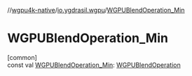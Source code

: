 //[wgpu4k-native](../../index.md)/[io.ygdrasil.wgpu](index.md)/[WGPUBlendOperation_Min](-w-g-p-u-blend-operation_-min.md)

# WGPUBlendOperation_Min

[common]\
const val [WGPUBlendOperation_Min](-w-g-p-u-blend-operation_-min.md): [WGPUBlendOperation](-w-g-p-u-blend-operation/index.md)